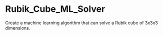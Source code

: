 # Rubik_Cube_ML_Solver
Create a machine learning algorithm that can solve a Rubik cube of 3x3x3 dimensions. 
